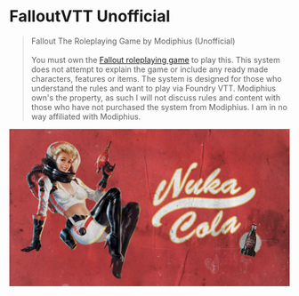 # FalloutVTT Unofficial
>Fallout The Roleplaying Game by Modiphius (Unofficial)
</br></br>
You must own the <a href="https://www.modiphius.net/products/falloutrpg_core-rulebook?variant=39410435096746">Fallout roleplaying game</a> to play this. This system does not attempt to explain the game or include any ready made characters, features or items. The system is designed for those who understand the rules and want to play via Foundry VTT. Modiphius own's the property, as such I will not discuss rules and content with those who have not purchased the system from Modiphius. I am in no way affiliated with Modiphius.

![Header Image](Images/NukaGirl.jpg)

